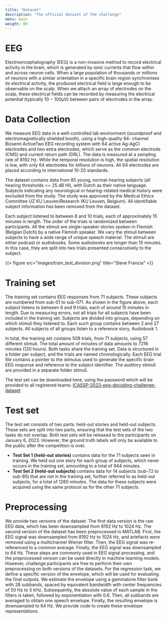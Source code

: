 ```yaml
---
title: "Dataset"
description: "The official dataset of the challenge"
menu: main
weight: 80
---
```



# EEG

Electroencephalography (EEG) is a non-invasive method to record electrical activity in the brain, which is generated by ionic currents that
flow within and across neuron cells. When a large population of thousands or millions of neurons with a similar orientation in a specific brain
region synchronises its electrical activity, the produced electrical field is large enough to be observable on the scalp. When we attach an array
of electrodes on the scalp, these electrical fields can be recorded by measuring the electrical potential (typically 10 − 100μV) between pairs
of electrodes in the array.


# Data Collection

We measure EEG data in a well-controlled lab environment (soundproof and electromagnetically shielded booth), using a high-quality 64-
channel Biosemi ActiveTwo EEG recording system with 64 active Ag-AgCl electrodes and two extra electrodes, which serve as the common
electrode (CMS) and current return path (DRL). The data is measured at a sampling rate of 8192 Hz. While the temporal resolution is high,
the spatial resolution is low, with only 64 electrodes for billions of neurons. All 64 electrodes are placed according to international 10-20
standards.

The dataset contains data from 85 young, normal-hearing subjects (all hearing thresholds <= 25 dB Hl), with Dutch as their native
language. Subjects indicating any neurological or hearing-related medical history were excluded from the study. The study was approved by
the Medical Ethics Committee UZ KU Leuven/Research (KU Leuven, Belgium). All identifiable subject information has been removed from the dataset. 

Each subject listened to between 8 and 10 trials, each of approximately 15 minutes in length. The order of the trials is randomized
between participants. All the stimuli are single-speaker stories spoken in Flemish (Belgian Dutch) by a native Flemish speaker. We vary the
stimuli between subjects to have a wide range of unique speech material. The stimuli are either podcast or audiobooks. Some audiobooks are
longer than 15 minutes. In this case, they are split into two trials presented consecutively to the subject.


{{< figure src="images/train_test_division.png" title="Steve Francia" >}}



# Training set
The training set contains EEG responses from 71 subjects. These subjects are numbered from sub-01 to sub-071. As shown in the figure above, each
subject listens to between 6 and 9 trials, each of around 15 minutes in length. Due to measuring errors, not all trials for all subjects have been
included in the training set. Subjects are divided into groups, depending on which stimuli they listened to. Each such group contains between
2 and 27 subjects. All subjects of all groups listen to a reference story, Audiobook 1.

In total, the training set contains 508 trials, from 71 subjects, using 57 different stimuli. The total amount of minutes of data amounts to
7216 minutes (120 hours). Both tasks share the training set. Data is structured in a folder per subject, and the trials are named chronologically. 
Each EEG trial file contains a pointer to the stimulus used to generate the specific brain EEG response and reference
to the subject identifier. The auditory stimuli are provided in a separate folder stimuli.

The test set can be downloaded here, using the password which will be provided to all registered teams: [ICASSP-2023-eeg-decoding-challenge-dataset](https://kuleuven-my.sharepoint.com/:f:/g/personal/lies_bollens_kuleuven_be/EkaIjOmoPIRHmYLdLK8b2VQBY_2ouqNSnHHTHyRl3Zn-2w?e=KhX7d0)
 


# Test set 
The test set consists of two parts: held-out stories and held-out subjects. These sets are split into two parts, ensuring that the test sets of the
two tasks do not overlap. Both test sets will be released to the participants on January 6, 2023. However, the ground truth labels will only be available to the public after the competition is
over.
- **Test Set 1 (held-out stories)** contains data for the 71 subjects seen in training. We held out one story for each group of subjects, which never
occurs in the training set, amounting to a total of 944 minutes.
- **Test Set 2 (held-out subjects)** contains data for 14 subjects (sub-72 to sub-85) that are not in the training set, further referred to as held-out
subjects, for a total of 1260 minutes. The data for these subjects were acquired using the same protocol as for the other 71 subjects.


# Preprocessing 

We provide two versions of the dataset. The first data version is the raw EEG data, which has been downsampled from 8192 Hz to 1024 Hz.
The second version of the dataset has been preprocessed in MATLAB. First, the EEG signal was downsampled from 8192 Hz to 1024 Hz,
and artefacts were removed using a multichannel Wiener filter. Then, the EEG signal was re-referenced to a common average. Finally, the
EEG signal was downsampled to 64 Hz. These steps are commonly used in EEG signal processing, and the preprocessed version can be used
directly in machine learning models. However, challenge participants are free to perform their own preprocessing on both versions of the
datasets.
For the regression task, we define a specific version of the envelope, which will be used for evaluating the final outputs. We estimate the envelope
using a gammatone filter bank with 28 subbands, spaced by equivalent bandwidth with center frequencies of 50 Hz to 5 kHz. Subsequently,
the absolute value of each sample in the filters is taken, followed by exponentiation with 0.6. Then, all subbands are averaged to obtain one
speech envelope. Finally, the resulting envelope is downsampled to 64 Hz. We provide code to create these envelope representations.

